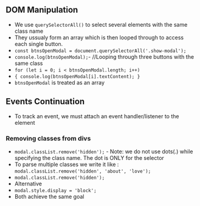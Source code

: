 ## DOM Manipulation

- We use `querySelectorAll()` to select several elements with the same class name
- They ussualy form an array which is then looped through to access each single button.
- `const btnsOpenModal = document.querySelectorAll('.show-modal');`
- `console.log(btnsOpenModal);`- //Looping through three buttons with the same class
- `for (let i = 0; i < btnsOpenModal.length; i++)`
- `{ console.log(btnsOpenModal[i].textContent); }`
- `btnsOpenModal` is treated as an array

## Events Continuation

- To track an event, we must attach an event handler/listener to the element

### Removing classes from divs

- `modal.classList.remove('hidden');` - Note: we do not use dots(.) while specifying the class name. The dot is ONLY for the selector
- To parse multiple classes we write it like : `modal.classList.remove('hidden', 'about', 'love');`
- `modal.classList.remove('hidden');`
- Alternative
- `modal.style.display = 'block';`
- Both achieve the same goal
